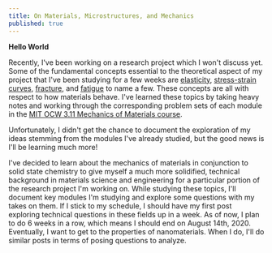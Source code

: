 ```yaml
---
title: On Materials, Microstructures, and Mechanics
published: true
---
```


**Hello World**

Recently, I've been working on a research project which I won't discuss yet. Some of the fundamental concepts essential to the theoretical aspect of my project that I've been studying for a few weeks are [elasticity](https://ocw.mit.edu/courses/materials-science-and-engineering/3-11-mechanics-of-materials-fall-1999/modules/MIT3_11F99_elas_1.pdf), [stress-strain curves](https://ocw.mit.edu/courses/materials-science-and-engineering/3-11-mechanics-of-materials-fall-1999/modules/MIT3_11F99_ss.pdf), [fracture](https://ocw.mit.edu/courses/materials-science-and-engineering/3-11-mechanics-of-materials-fall-1999/modules/MIT3_11F99_frac.pdf), and [fatigue](https://ocw.mit.edu/courses/materials-science-and-engineering/3-11-mechanics-of-materials-fall-1999/modules/MIT3_11F99_fatigue.pdf) to name a few. These concepts are all with respect to how materials behave. I've learned these topics by taking heavy notes and working through the corresponding problem sets of each module in the [MIT OCW 3.11 Mechanics of Materials course](https://ocw.mit.edu/courses/materials-science-and-engineering/3-11-mechanics-of-materials-fall-1999/).

Unfortunately, I didn't get the chance to document the exploration of my ideas stemming from the modules I've already studied, but the good news is I'll be learning much more!

I've decided to learn about the mechanics of materials in conjunction to solid state chemistry to give myself a much more solidified, technical background in materials science and engineering for a particular portion of the research project I'm working on. While studying these topics, I'll document key modules I'm studying and explore some questions with my takes on them. If I stick to my schedule, I should have my first post exploring technical questions in these fields up in a week. As of now, I plan to do 6 weeks in a row, which means I should end on August 14th, 2020. Eventually, I want to get to the properties of nanomaterials. When I do, I'll do similar posts in terms of posing questions to analyze.
